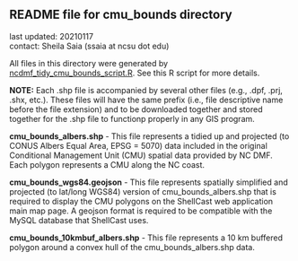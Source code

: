 ## README file for cmu_bounds directory ##

last updated: 20210117<br/>
contact: Sheila Saia (ssaia at ncsu dot edu)

All files in this directory were generated by [ncdmf_tidy_cmu_bounds_script.R](https://github.ncsu.edu/biosystemsanalyticslab/shellcast/blob/master/analysis/ncdmf_tidy_cmu_bounds_script.R). See this R script for more details.

**NOTE:** Each .shp file is accompanied by several other files (e.g., .dpf, .prj, .shx, etc.). These files will have the same prefix (i.e., file descriptive name before the file extension) and to be downloaded together and stored together for the .shp file to functionp properly in any GIS program.

**cmu_bounds_albers.shp** - This file represents a tidied up and projected (to CONUS Albers Equal Area, EPSG = 5070) data included in the original Conditional Management Unit (CMU) spatial data provided by NC DMF. Each polygon represents a CMU along the NC coast.

**cmu_bounds_wgs84.geojson** - This file represents spatially simplified and projected (to lat/long WGS84) version of cmu_bounds_albers.shp that is required to display the CMU polygons on the ShellCast web application main map page. A geojson format is required to be compatible with the MySQL database that ShellCast uses.

**cmu_bounds_10kmbuf_albers.shp** - This file represents a 10 km buffered polygon around a convex hull of the cmu_bounds_albers.shp data.
